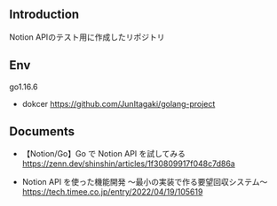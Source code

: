 ## Introduction
Notion APIのテスト用に作成したリポジトリ

## Env

go1.16.6

- dokcer
https://github.com/JunItagaki/golang-project


## Documents

- 【Notion/Go】Go で Notion API を試してみる
https://zenn.dev/shinshin/articles/1f30809917f048c7d86a


- Notion API を使った機能開発 〜最小の実装で作る要望回収システム〜
https://tech.timee.co.jp/entry/2022/04/19/105619


